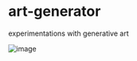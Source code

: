 # art-generator

experimentations with generative art

![image](https://user-images.githubusercontent.com/16339834/114281858-16bd7980-9a41-11eb-9489-318a04d20afb.png)
